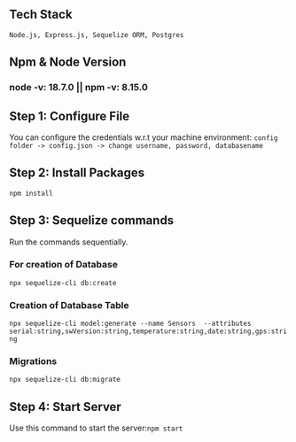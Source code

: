 ## Tech Stack
`Node.js, Express.js, Sequelize ORM, Postgres`

## Npm & Node Version
### node -v: 18.7.0 || npm -v: 8.15.0


## Step 1: Configure File
You can configure the credentials w.r.t your machine environment: `config folder -> config.json -> change username, password, databasename`

## Step 2: Install Packages
`npm install`

## Step 3: Sequelize commands
Run the commands sequentially.

### For creation of Database
`npx sequelize-cli db:create`

### Creation of Database Table
`npx sequelize-cli model:generate --name Sensors  --attributes serial:string,swVersion:string,temperature:string,date:string,gps:string`

### Migrations
`npx sequelize-cli db:migrate`

## Step 4: Start Server
Use this command to start the server:`npm start`
